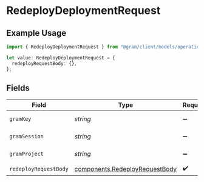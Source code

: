 # RedeployDeploymentRequest

## Example Usage

```typescript
import { RedeployDeploymentRequest } from "@gram/client/models/operations";

let value: RedeployDeploymentRequest = {
  redeployRequestBody: {},
};
```

## Fields

| Field                                                                            | Type                                                                             | Required                                                                         | Description                                                                      |
| -------------------------------------------------------------------------------- | -------------------------------------------------------------------------------- | -------------------------------------------------------------------------------- | -------------------------------------------------------------------------------- |
| `gramKey`                                                                        | *string*                                                                         | :heavy_minus_sign:                                                               | API Key header                                                                   |
| `gramSession`                                                                    | *string*                                                                         | :heavy_minus_sign:                                                               | Session header                                                                   |
| `gramProject`                                                                    | *string*                                                                         | :heavy_minus_sign:                                                               | project header                                                                   |
| `redeployRequestBody`                                                            | [components.RedeployRequestBody](../../models/components/redeployrequestbody.md) | :heavy_check_mark:                                                               | N/A                                                                              |